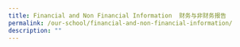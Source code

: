 ```yaml
---
title: Financial and Non Financial Information  财务与非财务报告
permalink: /our-school/financial-and-non-financial-information/
description: ""
---
```

